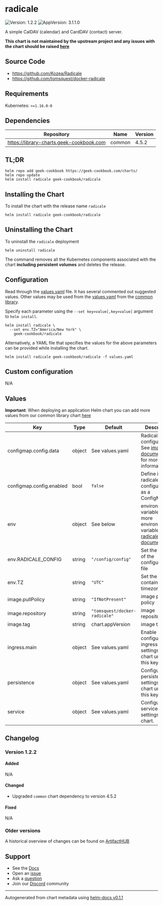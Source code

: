 # radicale

![Version: 1.2.2](https://img.shields.io/badge/Version-1.2.2-informational?style=flat-square) ![AppVersion: 3.1.1.0](https://img.shields.io/badge/AppVersion-3.1.1.0-informational?style=flat-square)

A simple CalDAV (calendar) and CardDAV (contact) server.

**This chart is not maintained by the upstream project and any issues with the chart should be raised [here](https://github.com/geek-cookbook/charts/issues/new/choose)**

## Source Code

* <https://github.com/Kozea/Radicale>
* <https://github.com/tomsquest/docker-radicale>

## Requirements

Kubernetes: `>=1.16.0-0`

## Dependencies

| Repository | Name | Version |
|------------|------|---------|
| https://library-charts.geek-cookbook.com | common | 4.5.2 |

## TL;DR

```console
helm repo add geek-cookbook https://geek-cookbook.com/charts/
helm repo update
helm install radicale geek-cookbook/radicale
```

## Installing the Chart

To install the chart with the release name `radicale`

```console
helm install radicale geek-cookbook/radicale
```

## Uninstalling the Chart

To uninstall the `radicale` deployment

```console
helm uninstall radicale
```

The command removes all the Kubernetes components associated with the chart **including persistent volumes** and deletes the release.

## Configuration

Read through the [values.yaml](./values.yaml) file. It has several commented out suggested values.
Other values may be used from the [values.yaml](https://github.com/geek-cookbook/library-charts/tree/main/charts/stable/common/values.yaml) from the [common library](https://github.com/geek-cookbook/library-charts/tree/main/charts/stable/common).

Specify each parameter using the `--set key=value[,key=value]` argument to `helm install`.

```console
helm install radicale \
  --set env.TZ="America/New York" \
    geek-cookbook/radicale
```

Alternatively, a YAML file that specifies the values for the above parameters can be provided while installing the chart.

```console
helm install radicale geek-cookbook/radicale -f values.yaml
```

## Custom configuration

N/A

## Values

**Important**: When deploying an application Helm chart you can add more values from our common library chart [here](https://github.com/geek-cookbook/library-charts/tree/main/charts/stable/common)

| Key | Type | Default | Description |
|-----|------|---------|-------------|
| configmap.config.data | object | See values.yaml | Radicale configuration. See [image documentation](https://github.com/tomsquest/docker-radicale#custom-configuration) for more information. |
| configmap.config.enabled | bool | `false` | Define inline radicale configuration as a ConfigMap. |
| env | object | See below | environment variables. See more environment variables in the [radicale documentation](https://radicale.org/master.html#configuration). |
| env.RADICALE_CONFIG | string | `"/config/config"` | Set the location of the configuration file |
| env.TZ | string | `"UTC"` | Set the container timezone |
| image.pullPolicy | string | `"IfNotPresent"` | image pull policy |
| image.repository | string | `"tomsquest/docker-radicale"` | image repository |
| image.tag | string | chart.appVersion | image tag |
| ingress.main | object | See values.yaml | Enable and configure ingress settings for the chart under this key. |
| persistence | object | See values.yaml | Configure persistence settings for the chart under this key. |
| service | object | See values.yaml | Configures service settings for the chart. |

## Changelog

### Version 1.2.2

#### Added

N/A

#### Changed

* Upgraded `common` chart dependency to version 4.5.2

#### Fixed

N/A

### Older versions

A historical overview of changes can be found on [ArtifactHUB](https://artifacthub.io/packages/helm/geek-cookbook/radicale?modal=changelog)

## Support

- See the [Docs](https://docs.geek-cookbook.com/our-helm-charts/getting-started/)
- Open an [issue](https://github.com/geek-cookbook/charts/issues/new/choose)
- Ask a [question](https://github.com/geek-cookbook/organization/discussions)
- Join our [Discord](https://discord.gg/sTMX7Vh) community

----------------------------------------------
Autogenerated from chart metadata using [helm-docs v0.1.1](https://github.com/geek-cookbook/helm-docs/releases/v0.1.1)
